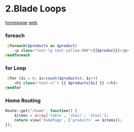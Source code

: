 # 2.Blade Loops

[homepage](2.materials/homepage.blade.php)
[web](2.materials/web.php)

### foreach

```php
 @foreach($products as $product)
    <p class="text-lg text-yellow-900">{{$product}}</p>
@endforeach
```

### for Loop

```php
 @for ($i = 0; $i<count($products); $i++)
    <h1 class="text-xl"> {{ $products[$i] }} </h1>
@endfor
```

### Home Routing

```php
Route::get("/home", function() {
    $items = array('table', 'chair', 'stool');
    return view('homePage', ['products' => $items]);
});
```
